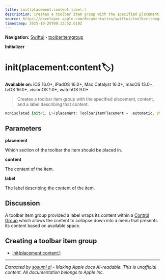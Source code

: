 ```yaml
---
title: init(placement:content:label:)
description: Creates a toolbar item group with the specified placement, content, and a label describing that content.
source: https://developer.apple.com/documentation/swiftui/toolbaritemgroup/init(placement:content:label:)
timestamp: 2025-10-29T00:13:52.618Z
---
```


**Navigation:** [Swiftui](/documentation/swiftui) › [toolbaritemgroup](/documentation/swiftui/toolbaritemgroup)

**Initializer**

# init(placement:content:label:)

**Available on:** iOS 16.0+, iPadOS 16.0+, Mac Catalyst 16.0+, macOS 13.0+, tvOS 16.0+, visionOS 1.0+, watchOS 9.0+

> Creates a toolbar item group with the specified placement, content, and a label describing that content.

```swift
nonisolated init<C, L>(placement: ToolbarItemPlacement = .automatic, @ViewBuilder content: () -> C, @ViewBuilder label: () -> L) where Content == LabeledToolbarItemGroupContent<C, L>, C : View, L : View
```

## Parameters

**placement**

Which section of the toolbar the item should be placed in.



**content**

The content of the item.



**label**

The label describing the content of the item.



## Discussion

A toolbar item group provided a label wraps its content within a [Control Group](/documentation/swiftui/controlgroup) which allows the content to collapse down into a menu that presents its content based on available space.

## Creating a toolbar item group

- [init(placement:content:)](/documentation/swiftui/toolbaritemgroup/init(placement:content:))

---

*Extracted by [sosumi.ai](https://sosumi.ai) - Making Apple docs AI-readable.*
*This is unofficial content. All documentation belongs to Apple Inc.*
